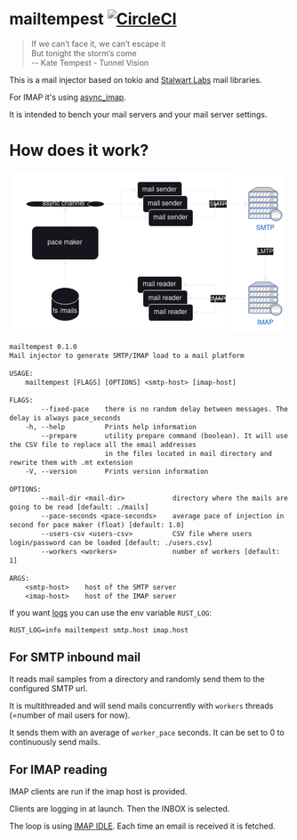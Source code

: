 # mailtempest [![CircleCI](https://dl.circleci.com/status-badge/img/gh/iroco-co/mailtempest/tree/main.svg?style=svg)](https://dl.circleci.com/status-badge/redirect/gh/iroco-co/mailtempest/tree/main)

> If we can’t face it, we can’t escape it  
> But tonight the storm’s come  
> -- Kate Tempest - Tunnel Vision

This is a mail injector based on tokio and [Stalwart Labs](https://github.com/stalwartlabs) mail libraries.

For IMAP it's using [async_imap](https://github.com/async-email/async-imap).

It is intended to bench your mail servers and your mail server settings.

# How does it work?

![architecture schema](doc/mailtempest.drawio.png)

```shell
mailtempest 0.1.0
Mail injector to generate SMTP/IMAP load to a mail platform

USAGE:
    mailtempest [FLAGS] [OPTIONS] <smtp-host> [imap-host]

FLAGS:
        --fixed-pace    there is no random delay between messages. The delay is always pace_seconds
    -h, --help          Prints help information
        --prepare       utility prepare command (boolean). It will use the CSV file to replace all the email addresses
                        in the files located in mail directory and rewrite them with .mt extension
    -V, --version       Prints version information

OPTIONS:
        --mail-dir <mail-dir>            directory where the mails are going to be read [default: ./mails]
        --pace-seconds <pace-seconds>    average pace of injection in second for pace maker (float) [default: 1.0]
        --users-csv <users-csv>          CSV file where users login/password can be loaded [default: ./users.csv]
        --workers <workers>              number of workers [default: 1]

ARGS:
    <smtp-host>    host of the SMTP server
    <imap-host>    host of the IMAP server
```

If you want [logs](https://docs.rs/env_logger/latest/env_logger/) you can use the env variable `RUST_LOG`:

```shell
RUST_LOG=info mailtempest smtp.host imap.host
```

## For SMTP inbound mail

It reads mail samples from a directory and randomly send them to the configured SMTP url. 

It is multithreaded and will send mails concurrently with `workers` threads (=number of mail users for now).

It sends them with an average of `worker_pace` seconds. It can be set to 0 to continuously send mails.

## For IMAP reading

IMAP clients are run if the imap host is provided.

Clients are logging in at launch. Then the INBOX is selected.

The loop is using [IMAP IDLE](https://en.wikipedia.org/wiki/IMAP_IDLE). Each time an email is received it is fetched. 
